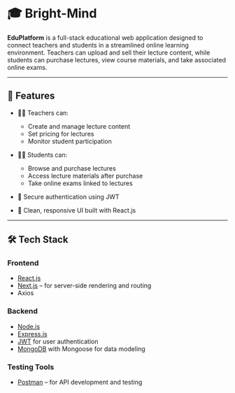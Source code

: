 # 🎓 Bright-Mind 

**EduPlatform** is a full-stack educational web application designed to connect teachers and students in a streamlined online learning environment. Teachers can upload and sell their lecture content, while students can purchase lectures, view course materials, and take associated online exams.

---

## 🌟 Features

- 👩‍🏫 Teachers can:
  - Create and manage lecture content
  - Set pricing for lectures
  - Monitor student participation

- 👨‍🎓 Students can:
  - Browse and purchase lectures
  - Access lecture materials after purchase
  - Take online exams linked to lectures

- 🔐 Secure authentication using JWT
- 💬 Clean, responsive UI built with React.js

---

## 🛠️ Tech Stack

### Frontend
- [React.js](https://reactjs.org/)
- [Next.js](https://nextjs.org/) – for server-side rendering and routing
- Axios

### Backend
- [Node.js](https://nodejs.org/)
- [Express.js](https://expressjs.com/)
- [JWT](https://jwt.io/) for user authentication
- [MongoDB](https://www.mongodb.com/) with Mongoose for data modeling

### Testing Tools
- [Postman](https://www.postman.com/) – for API development and testing
